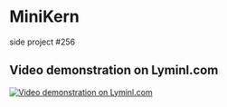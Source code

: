 # MiniKern
side project #256

## Video demonstration on Lyminl.com
[![Video demonstration on Lyminl.com](https://rebtnhtkvtzefxekukwc.supabase.co/storage/v1/object/public/thumbnails/8d78d848-7784-4d61-9026-e2df238fae2f/1746989573363_minikern.webp)](https://lyminl.com/video/c7610245-5f2a-4777-853d-60a1c14b5068)
